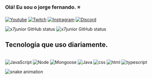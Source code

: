 
### Olá! Eu sou o jorge fernando. ⭐

[![Youtube](https://img.shields.io/badge/YouTube-FF0000?style=for-the-badge&logo=youtube&logoColor=white)](https://youtube.com/x7junior)
[![Twitch](https://img.shields.io/badge/Twitch-9146FF?style=for-the-badge&logo=twitch&logoColor=white)](https://www.twitch.tv/x7junior)
[![Instragram](https://img.shields.io/badge/Instagram-E4405F?style=for-the-badge&logo=instagram&logoColor=white)](https://www.instagram.com/youtube_x7junior/)
[![Discord](https://img.shields.io/badge/Discord-7289DA?style=for-the-badge&logo=discord&logoColor=white)](https://discord.gg/QGuU9J22mg)

![x7junior GitHub status](https://github-readme-stats.vercel.app/api?username=x7junior&show_icons=true&theme=radical)
![x7junior GitHub status](https://github-readme-stats.vercel.app/api/top-langs/?username=x7junior&hide_progress=true&theme=radical)

## Tecnología que uso diariamente.

<div style="display: inline_block"><br/>
    <img align="center" alt="JavaScript" src="https://img.shields.io/badge/JavaScript-F7DF1E?style=for-the-badge&logo=javascript&logoColor=black">
    <img align="center" alt="Node" src="https://img.shields.io/badge/Node.js-43853D?style=for-the-badge&logo=node.js&logoColor=white">
    <img align="center" alt="Mongoose" src="https://img.shields.io/badge/MongoDB-4EA94B?style=for-the-badge&logo=mongodb&logoColor=white">
    <img align="center" alt="Java" src="https://img.shields.io/badge/Java-ED8B00?style=for-the-badge&logo=openjdk&logoColor=white">
    <img align="center" alt="css" src="https://img.shields.io/badge/CSS-239120?&style=for-the-badge&logo=css3&logoColor=white">
    <img align="center" alt="html" src="https://img.shields.io/badge/HTML-239120?style=for-the-badge&logo=html5&logoColor=white">
    <img align="center" alt="typescript" src="https://img.shields.io/badge/TypeScript-007ACC?style=for-the-badge&logo=typescript&logoColor=white">
</div>

![snake animation](https://github.com/<x7junior>/<x7junior>/blob/output/github-contribution-grid-snake2.svg)
